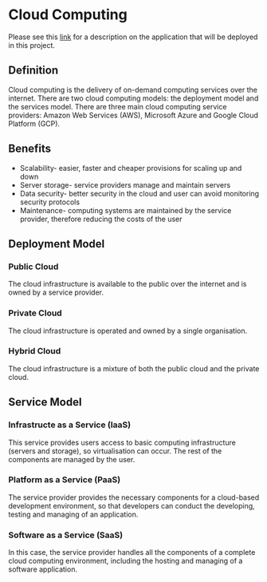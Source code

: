 # Cloud Computing

Please see this [link](https://github.com/fahimtq1/virtualisation_basics/blob/main/PROJECT.md) for a description on the application that will be deployed in this project.

## Definition 

Cloud computing is the delivery of on-demand computing services over the internet. There are two cloud computing models: the deployment model and the services model. There are three main cloud computing service providers: Amazon Web Services (AWS), Microsoft Azure and Google Cloud Platform (GCP). 

## Benefits

- Scalability- easier, faster and cheaper provisions for scaling up and down 
- Server storage- service providers manage and maintain servers
- Data security- better security in the cloud and user can avoid monitoring security protocols
- Maintenance- computing systems are maintained by the service provider, therefore reducing the costs of the user

## Deployment Model 

### Public Cloud

The cloud infrastructure is available to the public over the internet and is owned by a service provider.

### Private Cloud

The cloud infrastructure is operated and owned by a single organisation.

### Hybrid Cloud

The cloud infrastructure is a mixture of both the public cloud and the private cloud. 

## Service Model 

### Infrastructe as a Service (IaaS)

This service provides users access to basic computing infrastructure (servers and storage), so virtualisation can occur. The rest of the components are managed by the user.

### Platform as a Service (PaaS)

The service provider provides the necessary components for a cloud-based development environment, so that developers can conduct the developing, testing and managing of an application. 

### Software as a Service (SaaS)

In this case, the service provider handles all the components of a complete cloud computing environment, including the hosting and managing of a software application.
